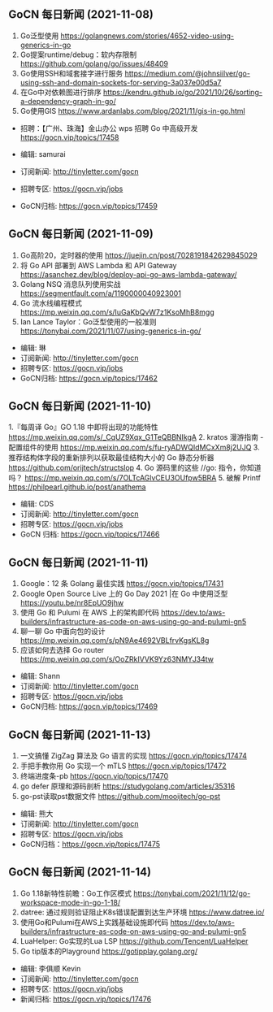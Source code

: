 ## GoCN 每日新闻 (2021-11-08)

1. Go泛型使用 https://golangnews.com/stories/4652-video-using-generics-in-go
2. Go提案runtime/debug：软内存限制 https://github.com/golang/go/issues/48409
3. Go使用SSH和域套接字进行服务 https://medium.com/@johnsiilver/go-using-ssh-and-domain-sockets-for-serving-3a037e00d5a7
4. 在Go中对依赖图进行排序 https://kendru.github.io/go/2021/10/26/sorting-a-dependency-graph-in-go/
5. Go使用GIS https://www.ardanlabs.com/blog/2021/11/gis-in-go.html

- 招聘：【广州、珠海】金山办公 wps 招聘 Go 中高级开发 https://gocn.vip/topics/17458

- 编辑: samurai
- 订阅新闻: http://tinyletter.com/gocn
- 招聘专区: https://gocn.vip/jobs
- GoCN归档: https://gocn.vip/topics/17459

## GoCN 每日新闻 (2021-11-09)

1. Go高阶20，定时器的使用 https://juejin.cn/post/7028191842629845029
2. 将 Go API 部署到 AWS Lambda 和 API Gateway https://asanchez.dev/blog/deploy-api-go-aws-lambda-gateway/
3. Golang NSQ 消息队列使用实战  https://segmentfault.com/a/1190000040923001
4. Go 流水线编程模式 https://mp.weixin.qq.com/s/IuGaKbQvW7z1KsoMhB8mgg
5. Ian Lance Taylor：Go泛型使用的一般准则  https://tonybai.com/2021/11/07/using-generics-in-go/

- 编辑: 琳 
- 订阅新闻: http://tinyletter.com/gocn
- 招聘专区: https://gocn.vip/jobs
- GoCN归档: https://gocn.vip/topics/17462

## GoCN 每日新闻 (2021-11-10)

1.『每周译 Go』GO 1.18 中即将出现的功能特性 https://mp.weixin.qq.com/s/_CqUZ9Xqx_G1TeQBBNIkgA
2. kratos 漫游指南 - 配置组件的使用 https://mp.weixin.qq.com/s/fu-ryADWQIdMCxXm8j2UJQ
3. 推荐结构体字段的重新排列以获取最佳结构大小的 Go 静态分析器 https://github.com/orijtech/structslop
4. Go 源码里的这些 //go: 指令，你知道吗？ https://mp.weixin.qq.com/s/7OLTcAGlvCEU3OUfpw5BRA
5. 破解 Printf https://philpearl.github.io/post/anathema
- 编辑: CDS
- 订阅新闻: http://tinyletter.com/gocn
- 招聘专区: https://gocn.vip/jobs
- GoCN 归档: https://gocn.vip/topics/17466 

## GoCN 每日新闻 (2021-11-11)

1. Google：12 条 Golang 最佳实践 https://gocn.vip/topics/17431
2. Google Open Source Live 上的 Go Day 2021 |在 Go 中使用泛型 https://youtu.be/nr8EpUO9jhw
3. 使用 Go 和 Pulumi 在 AWS 上的架构即代码 https://dev.to/aws-builders/infrastructure-as-code-on-aws-using-go-and-pulumi-gn5
4. 聊一聊 Go 中面向包的设计 https://mp.weixin.qq.com/s/pN9Ae4692VBLfrvKgsKL8g
5. 应该如何去选择 Go router https://mp.weixin.qq.com/s/OoZRkIVVK9Yz63NMYJ34tw

- 编辑: Shann 
- 订阅新闻: http://tinyletter.com/gocn
- 招聘专区: https://gocn.vip/jobs
- GoCN归档: https://gocn.vip/topics/17469

## GoCN 每日新闻 (2021-11-13)

1. 一文搞懂 ZigZag 算法及 Go 语言的实现 https://gocn.vip/topics/17474
2. 手把手教你用 Go 实现一个 mTLS https://gocn.vip/topics/17472
3. 终端进度条-pb https://gocn.vip/topics/17470
4. go defer 原理和源码剖析 https://studygolang.com/articles/35316
5. go-pst读取pst数据文件 https://github.com/mooijtech/go-pst

- 编辑: 熊大 
- 订阅新闻: http://tinyletter.com/gocn
- 招聘专区: https://gocn.vip/jobs
- GoCN归档：https://gocn.vip/topics/17475

## GoCN 每日新闻 (2021-11-14)

1. Go 1.18新特性前瞻：Go工作区模式 https://tonybai.com/2021/11/12/go-workspace-mode-in-go-1-18/
2. datree: 通过规则验证阻止K8s错误配置到达生产环境 https://www.datree.io/
3. 使用Go和Pulumi在AWS上实践基础设施即代码 https://dev.to/aws-builders/infrastructure-as-code-on-aws-using-go-and-pulumi-gn5
4. LuaHelper: Go实现的Lua LSP https://github.com/Tencent/LuaHelper
5. Go tip版本的Playground https://gotipplay.golang.org/

* 编辑: 李俱顺 Kevin
* 订阅新闻: http://tinyletter.com/gocn
* 招聘专区: https://gocn.vip/jobs
* 新闻归档: https://gocn.vip/topics/17476
